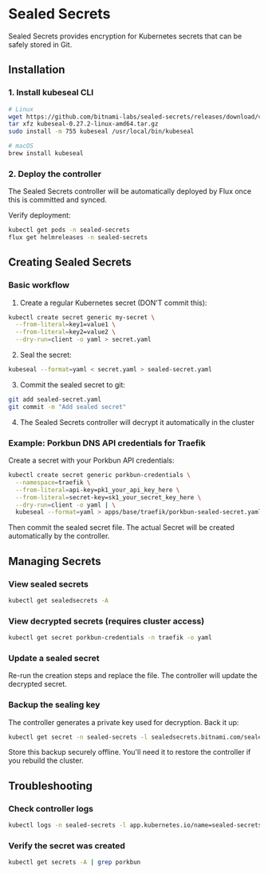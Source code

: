 # Sealed Secrets

Sealed Secrets provides encryption for Kubernetes secrets that can be safely stored in Git.

## Installation

### 1. Install kubeseal CLI

```bash
# Linux
wget https://github.com/bitnami-labs/sealed-secrets/releases/download/v0.27.2/kubeseal-0.27.2-linux-amd64.tar.gz
tar xfz kubeseal-0.27.2-linux-amd64.tar.gz
sudo install -m 755 kubeseal /usr/local/bin/kubeseal

# macOS
brew install kubeseal
```

### 2. Deploy the controller

The Sealed Secrets controller will be automatically deployed by Flux once this is committed and synced.

Verify deployment:
```bash
kubectl get pods -n sealed-secrets
flux get helmreleases -n sealed-secrets
```

## Creating Sealed Secrets

### Basic workflow

1. Create a regular Kubernetes secret (DON'T commit this):
```bash
kubectl create secret generic my-secret \
  --from-literal=key1=value1 \
  --from-literal=key2=value2 \
  --dry-run=client -o yaml > secret.yaml
```

2. Seal the secret:
```bash
kubeseal --format=yaml < secret.yaml > sealed-secret.yaml
```

3. Commit the sealed secret to git:
```bash
git add sealed-secret.yaml
git commit -m "Add sealed secret"
```

4. The Sealed Secrets controller will decrypt it automatically in the cluster

### Example: Porkbun DNS API credentials for Traefik

Create a secret with your Porkbun API credentials:

```bash
kubectl create secret generic porkbun-credentials \
  --namespace=traefik \
  --from-literal=api-key=pk1_your_api_key_here \
  --from-literal=secret-key=sk1_your_secret_key_here \
  --dry-run=client -o yaml | \
  kubeseal --format=yaml > apps/base/traefik/porkbun-sealed-secret.yaml
```

Then commit the sealed secret file. The actual Secret will be created automatically by the controller.

## Managing Secrets

### View sealed secrets
```bash
kubectl get sealedsecrets -A
```

### View decrypted secrets (requires cluster access)
```bash
kubectl get secret porkbun-credentials -n traefik -o yaml
```

### Update a sealed secret
Re-run the creation steps and replace the file. The controller will update the decrypted secret.

### Backup the sealing key
The controller generates a private key used for decryption. Back it up:

```bash
kubectl get secret -n sealed-secrets -l sealedsecrets.bitnami.com/sealed-secrets-key -o yaml > sealed-secrets-key.yaml
```

Store this backup securely offline. You'll need it to restore the controller if you rebuild the cluster.

## Troubleshooting

### Check controller logs
```bash
kubectl logs -n sealed-secrets -l app.kubernetes.io/name=sealed-secrets
```

### Verify the secret was created
```bash
kubectl get secrets -A | grep porkbun
```
